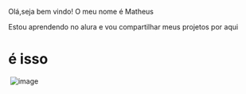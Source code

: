 Olá,seja bem vindo!
O meu nome é Matheus

Estou aprendendo no alura
e vou compartilhar meus projetos por aqui 

# é isso

![]()
![image](https://github.com/user-attachments/assets/f84a5543-fe69-4c48-ad11-39323e05e2b1)
